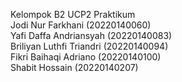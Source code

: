 Kelompok B2 UCP2 Praktikum <br>
Jodi Nur Farkhani (20220140060) <br>
Yafi Daffa Andriansyah (20220140083) <br>
Briliyan Luthfi Triandri (20220140094) <br>
Fikri Baihaqi Adriano (20220140100) <br>
Shabit Hossain (20220140207)
